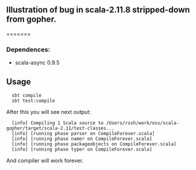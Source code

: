   
## Illustration of bug in scala-2.11.8 stripped-down from gopher.
=======

### Dependences:    
 
 * scala-async 0.9.5

## Usage

      sbt compile
      sbt test:compile

After this you will see next output:

      [info] Compiling 1 Scala source to /Users/rssh/work/oss/scala-gopher/target/scala-2.11/test-classes...
      [info] [running phase parser on CompileForever.scala]
      [info] [running phase namer on CompileForever.scala]
      [info] [running phase packageobjects on CompileForever.scala]
      [info] [running phase typer on CompileForever.scala]

And compiler will work forever.

